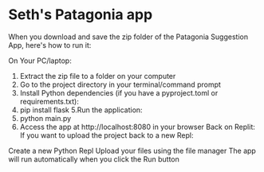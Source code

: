 # Seth's Patagonia app
When you download and save the zip folder of the Patagonia Suggestion App, here's how to run it:

On Your PC/laptop:
1. Extract the zip file to a folder on your computer
2. Go to the project directory in your terminal/command prompt
3. Install Python dependencies (if you have a pyproject.toml or requirements.txt):
4. pip install flask
5.Run the application:
6. python main.py
7. Access the app at http://localhost:8080 in your browser
Back on Replit:
If you want to upload the project back to a new Repl:

Create a new Python Repl
Upload your files using the file manager
The app will run automatically when you click the Run button
